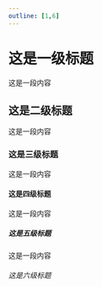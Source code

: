 ```yaml
---
outline: [1,6]
---
```


# 这是一级标题
这是一段内容
## 这是二级标题
这是一段内容
### 这是三级标题
这是一段内容
#### 这是四级标题
这是一段内容
##### 这是五级标题
这是一段内容
###### 这是六级标题


